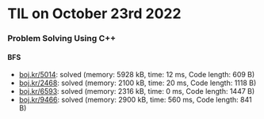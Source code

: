 # **TIL on October 23rd 2022**
### Problem Solving Using C++
#### BFS
- [boj.kr/5014](../../../Problem%20Solving/boj/Breadth%20first%20search/5014-10-23-2022.cpp): solved (memory: 5928 kB, time: 12 ms, Code length: 609 B)
- [boj.kr/2468](../../../Problem%20Solving/boj/Breadth%20first%20search/2468-10-23-2022.cpp): solved (memory: 2100 kB, time: 20 ms, Code length: 1118 B)
- [boj.kr/6593](../../../Problem%20Solving/boj/Breadth%20first%20search/6593-10-23-2022.cpp): solved (memory: 2316 kB, time: 0 ms, Code length: 1447 B)
- [boj.kr/9466](../../../Problem%20Solving/boj/Breadth%20first%20search/9466-10-23-2022.cpp): solved (memory: 2900 kB, time: 560 ms, Code length: 841 B)